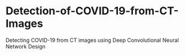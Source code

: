 # Detection-of-COVID-19-from-CT-Images
Detecting COVID-19 from CT images using Deep Convolutional Neural Network Design
